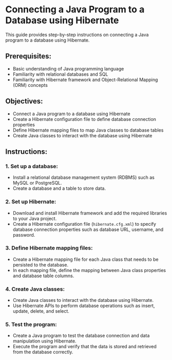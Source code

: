 # Connecting a Java Program to a Database using Hibernate

This guide provides step-by-step instructions on connecting a Java program to a database using Hibernate.

## Prerequisites:

- Basic understanding of Java programming language
- Familiarity with relational databases and SQL
- Familiarity with Hibernate framework and Object-Relational Mapping (ORM) concepts

## Objectives:

- Connect a Java program to a database using Hibernate
- Create a Hibernate configuration file to define database connection properties
- Define Hibernate mapping files to map Java classes to database tables
- Create Java classes to interact with the database using Hibernate

## Instructions:

### 1. Set up a database:

- Install a relational database management system (RDBMS) such as MySQL or PostgreSQL.
- Create a database and a table to store data.

### 2. Set up Hibernate:

- Download and install Hibernate framework and add the required libraries to your Java project.
- Create a Hibernate configuration file (`hibernate.cfg.xml`) to specify database connection properties such as database URL, username, and password.

### 3. Define Hibernate mapping files:

- Create a Hibernate mapping file for each Java class that needs to be persisted to the database.
- In each mapping file, define the mapping between Java class properties and database table columns.

### 4. Create Java classes:

- Create Java classes to interact with the database using Hibernate.
- Use Hibernate APIs to perform database operations such as insert, update, delete, and select.

### 5. Test the program:

- Create a Java program to test the database connection and data manipulation using Hibernate.
- Execute the program and verify that the data is stored and retrieved from the database correctly.
